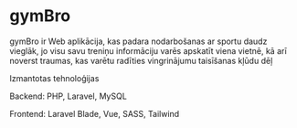 # gymBro

gymBro ir Web aplikācija, kas padara nodarbošanas ar sportu daudz vieglāk, jo visu savu treniņu informāciju varēs apskatīt viena vietnē, kā arī noverst traumas, kas varētu radīties vingrinājumu taisīšanas kļūdu dēļ

Izmantotas tehnoloģijas

Backend: PHP, Laravel, MySQL

Frontend: Laravel Blade, Vue, SASS, Tailwind
